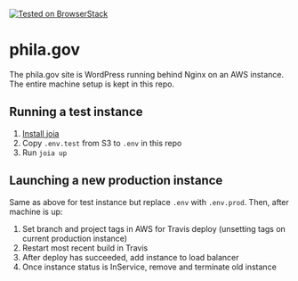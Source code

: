 [![Tested on BrowserStack](https://img.shields.io/badge/browserstack-tested-brightgreen.svg?logo=data%3Aimage%2Fpng%3Bbase64%2CiVBORw0KGgoAAAANSUhEUgAAAA4AAAAOCAYAAAAfSC3RAAACsUlEQVQokVWSTWwUZQCGn2%2B%2Bnd2d7XS7K1v6Q6WAaBoKklAMP0rcNBqWiMET0SskxEBAURLjBfZkPJAQWmOswkVjYnqiKiGALQ0NP0EIcjAg0gottNB26f7Odmfmm89TG31P7%2BF5bo%2FgP%2BvX%2FfKto31bmY3vV2O590VJIlKps5FS0Fv35roRkc06C6xYOLkvt3cyWTmh7wdve402411Jys0GNkWSUxXij%2Bw79S1N2brPTp9ZFJ9lM6%2FKfP5c%2BK7ZOvpGmsHMu9wImnjmgUWeDeavpNUQa25ZKpVq%2FST6wbc9QvccjExP3LhkPdJbxpdnOL%2FnEAMPKzy48gve%2BH2q7Wuo37Sdd2Kn2BW7wusPG%2F1k%2B4sZIzd9d1tYqS3lis2Tne8xWoHJn05g9h1jxa2LfLfKRI4McNPdyG03zMyyaqhWLB41dCT2EZ7Ci8bxUimCuVn0zUuIcBSzPs7fo2OI4Z%2BpuYrn8yEeWwGE1CaD%2BWLaB5Rw8P0SrzTGCSdSaOUz%2BWSSvq96cRNLWW1X0TrAV2CGRMQILWseMySYco78P0O8tDTB7sOf09KxFqvOZslrabr37aVD%2Fo4hBY1ljVCCkGyI9UgrciqWcGm6eoY%2F2iKs27iDzm9%2BoJzP4cZqTJcHmCg9oEv6rJyL4b0gnFD91uVn8zNTszhPU13FAoULP3K9awRpNwOK0swEQVBhveuTGXdJdLRRM4zLAsD5bd%2Bn8t7E8cJfTzF8eNwQ5l6zScmSWAhWFmq8XDVIrm9HJ%2BuqfhDtFgBa98va8OBJOZU74IxO4z93EF4AhsCImpitDcQ6W1ARs%2Br55odW99ffLyaH1sK99vEeUXOOaGe%2BQypFIDQh28IThhJCXvZ1%2BJiV7h35X6uL%2Fp9Z2y8WNiOj25BWp67NDaOMa18MHr%2BdzYpggfsXmkch023E8JUAAAAASUVORK5CYII%3D)](https://www.browserstack.com/)


# phila.gov

The phila.gov site is WordPress running behind Nginx on an AWS instance. The entire machine setup is kept in this repo. 


## Running a test instance

1. [Install joia](https://github.com/CityOfPhiladelphia/joia#install)
2. Copy `.env.test` from S3 to `.env` in this repo
4. Run `joia up`


## Launching a new production instance

Same as above for test instance but replace `.env` with `.env.prod`. Then, after machine is up:

1. Set branch and project tags in AWS for Travis deploy (unsetting tags on current production instance)
2. Restart most recent build in Travis
3. After deploy has succeeded, add instance to load balancer
4. Once instance status is InService, remove and terminate old instance
